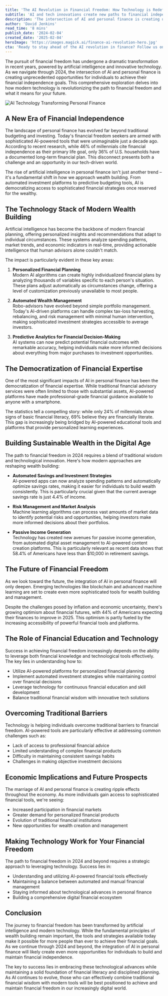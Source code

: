 ```yaml
---
title: 'The AI Revolution in Financial Freedom: How Technology is Redefining Wealth Building in 2024'
subtitle: 'AI and tech innovations create new paths to financial independence'
description: 'The intersection of AI and personal finance is creating unprecedented opportunities for achieving financial independence in 2024. From automated investment platforms to predictive budgeting tools, technology is democratizing access to sophisticated financial strategies once reserved for the wealthy. Learn how AI-powered tools are transforming wealth building and making financial freedom more accessible than ever.'
author: 'David Jenkins'
read_time: '8 mins'
publish_date: '2024-02-04'
created_date: '2025-02-04'
heroImage: 'https://images.magick.ai/finance-ai-revolution-hero.jpg'
cta: 'Ready to stay ahead of the AI revolution in finance? Follow us on LinkedIn for daily insights on how technology is reshaping the future of wealth building and financial independence.'
---
```


The pursuit of financial freedom has undergone a dramatic transformation in recent years, powered by artificial intelligence and innovative technology. As we navigate through 2024, the intersection of AI and personal finance is creating unprecedented opportunities for individuals to achieve their financial independence goals. This comprehensive exploration delves into how modern technology is revolutionizing the path to financial freedom and what it means for your future.

![AI Technology Transforming Personal Finance](https://i.magick.ai/PIXE/1738658697105_magick_img.webp)

## A New Era of Financial Independence

The landscape of personal finance has evolved far beyond traditional budgeting and investing. Today's financial freedom seekers are armed with sophisticated AI-powered tools that were unimaginable just a decade ago. According to recent research, while 46% of millennials cite financial independence as their primary life goal, only 36% of U.S. households have a documented long-term financial plan. This disconnect presents both a challenge and an opportunity in our tech-driven world.

The rise of artificial intelligence in personal finance isn't just another trend – it's a fundamental shift in how we approach wealth building. From automated investment platforms to predictive budgeting tools, AI is democratizing access to sophisticated financial strategies once reserved for the wealthy.

## The Technology Stack of Modern Wealth Building

Artificial intelligence has become the backbone of modern financial planning, offering personalized insights and recommendations that adapt to individual circumstances. These systems analyze spending patterns, market trends, and economic indicators in real-time, providing actionable intelligence that human advisors alone couldn't match.

The impact is particularly evident in these key areas:

1. **Personalized Financial Planning**  
   Modern AI algorithms can create highly individualized financial plans by analyzing thousands of variables specific to each person's situation. These plans adjust automatically as circumstances change, offering a level of customization previously unavailable to most people.

2. **Automated Wealth Management**  
   Robo-advisors have evolved beyond simple portfolio management. Today's AI-driven platforms can handle complex tax-loss harvesting, rebalancing, and risk management with minimal human intervention, making sophisticated investment strategies accessible to average investors.

3. **Predictive Analytics for Financial Decision-Making**  
   AI systems can now predict potential financial outcomes with remarkable accuracy, helping individuals make more informed decisions about everything from major purchases to investment opportunities.

## The Democratization of Financial Expertise

One of the most significant impacts of AI in personal finance has been the democratization of financial expertise. While traditional financial advisory services were often limited to those with substantial assets, AI-powered platforms have made professional-grade financial guidance available to anyone with a smartphone.

The statistics tell a compelling story: while only 24% of millennials show signs of basic financial literacy, 69% believe they are financially literate. This gap is increasingly being bridged by AI-powered educational tools and platforms that provide personalized learning experiences.

## Building Sustainable Wealth in the Digital Age

The path to financial freedom in 2024 requires a blend of traditional wisdom and technological innovation. Here's how modern approaches are reshaping wealth building:

- **Automated Savings and Investment Strategies**  
  AI-powered apps can now analyze spending patterns and automatically optimize savings rates, making it easier for individuals to build wealth consistently. This is particularly crucial given that the current average savings rate is just 4.4% of income.

- **Risk Management and Market Analysis**  
  Machine learning algorithms can process vast amounts of market data to identify potential risks and opportunities, helping investors make more informed decisions about their portfolios.

- **Passive Income Generation**  
  Technology has created new avenues for passive income generation, from automated digital asset management to AI-powered content creation platforms. This is particularly relevant as recent data shows that 58.4% of Americans have less than $10,000 in retirement savings.

## The Future of Financial Freedom

As we look toward the future, the integration of AI in personal finance will only deepen. Emerging technologies like blockchain and advanced machine learning are set to create even more sophisticated tools for wealth building and management.

Despite the challenges posed by inflation and economic uncertainty, there's growing optimism about financial futures, with 44% of Americans expecting their finances to improve in 2025. This optimism is partly fueled by the increasing accessibility of powerful financial tools and platforms.

## The Role of Financial Education and Technology

Success in achieving financial freedom increasingly depends on the ability to leverage both financial knowledge and technological tools effectively. The key lies in understanding how to:

- Utilize AI-powered platforms for personalized financial planning
- Implement automated investment strategies while maintaining control over financial decisions
- Leverage technology for continuous financial education and skill development
- Balance traditional financial wisdom with innovative tech solutions

## Overcoming Traditional Barriers

Technology is helping individuals overcome traditional barriers to financial freedom. AI-powered tools are particularly effective at addressing common challenges such as:

- Lack of access to professional financial advice
- Limited understanding of complex financial products
- Difficulty in maintaining consistent savings habits
- Challenges in making objective investment decisions

## Economic Implications and Future Prospects

The marriage of AI and personal finance is creating ripple effects throughout the economy. As more individuals gain access to sophisticated financial tools, we're seeing:

- Increased participation in financial markets
- Greater demand for personalized financial products
- Evolution of traditional financial institutions
- New opportunities for wealth creation and management

## Making Technology Work for Your Financial Freedom

The path to financial freedom in 2024 and beyond requires a strategic approach to leveraging technology. Success lies in:

- Understanding and utilizing AI-powered financial tools effectively
- Maintaining a balance between automated and manual financial management
- Staying informed about technological advances in personal finance
- Building a comprehensive digital financial ecosystem

## Conclusion

The journey to financial freedom has been transformed by artificial intelligence and modern technology. While the fundamental principles of wealth building remain important, the tools and strategies available today make it possible for more people than ever to achieve their financial goals. As we continue through 2024 and beyond, the integration of AI in personal finance will likely create even more opportunities for individuals to build and maintain financial independence.

The key to success lies in embracing these technological advances while maintaining a solid foundation of financial literacy and disciplined planning. As AI continues to evolve, those who can effectively combine traditional financial wisdom with modern tools will be best positioned to achieve and maintain financial freedom in our increasingly digital world.